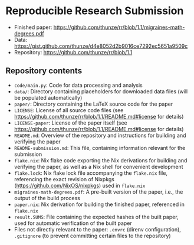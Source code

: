 # Reproducible Research Submission

- Finished paper: https://github.com/thunze/rr/blob/1.1/migraines-math-degrees.pdf
- Data: https://gist.github.com/thunze/d4e8052d2b9016ce7292ec5651a9509c
- Repository: https://github.com/thunze/rr/blob/1.1

## Repository contents

- `code/main.py`: Code for data processing and analysis
- `data/`: Directory containing placeholders for downloaded data files (will be populated automatically)
- `paper/`: Directory containing the LaTeX source code for the paper
- `LICENSE`: License of all source code files (see https://github.com/thunze/rr/blob/1.1/README.md#license for details)
- `LICENSE-paper`: License of the paper itself (see https://github.com/thunze/rr/blob/1.1/README.md#license for details)
- `README.md`: Overview of the repository and instructions for building and verifying the paper
- `README-submission.md`: This file, containing information relevant for the submission
- `flake.nix`: Nix flake code exporting the Nix derivations for building and verifying the paper, as well as a Nix shell for convenient development
- `flake.lock`: Nix flake lock file accompanying the `flake.nix` file, referencing the exact revision of Nixpkgs (https://github.com/NixOS/nixpkgs) used in `flake.nix`
- `migraines-math-degrees.pdf`: A pre-built version of the paper, i.e., the output of the build process
- `paper.nix`: Nix derivation for building the finished paper, referenced in `flake.nix`
- `result.SUMS`: File containing the expected hashes of the built paper, used for automatic verification of the built paper
- Files not directly relevant to the paper: `.envrc` (direnv configuration), `.gitignore` (to prevent committing certain files to the repository)
